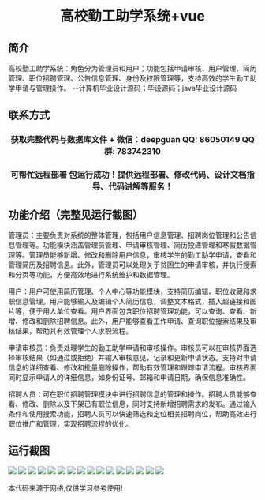 <p><h1 align="center">高校勤工助学系统+vue</h1></p>

## 简介
高校勤工助学系统：角色分为管理员和用户；功能包括申请审核、用户管理、简历管理、职位招聘管理、公告信息管理、身份及权限管理等，支持高效的学生勤工助学申请与管理操作。    --计算机毕业设计源码；毕设源码；java毕业设计源码


## 联系方式
<p><h3 align="center">获取完整代码与数据库文件 + 微信：deepguan QQ: 86050149 QQ群: 783742310</h3></p>
<p><h3 align="center">可帮忙远程部署 包运行成功！提供远程部署、修改代码、设计文档指导、代码讲解等服务！</h3></p>

## 功能介绍（完整见运行截图）
管理员：主要负责对系统的整体管理，包括用户信息管理、招聘岗位管理和公告信息管理等。功能模块涵盖管理员管理、申请审核管理、简历投递管理和寒假数据管理等。管理员能够新增、修改和删除用户信息，审核学生的勤工助学申请，查看和管理简历及招聘信息。此外，管理员可以处理关于贫困生的申请审核，并执行搜索和分页等功能，方便高效地进行系统维护和数据管理。

用户：用户可使用简历管理、个人中心等功能模块，支持简历编辑、职位收藏和求职信息管理。用户能够输入及编辑个人简历信息，调整文本格式，插入超链接和图片等，便于用人单位查看。用户界面包含职位招聘管理功能，可以查询、查看、新增、修改和删除招聘信息。此外，用户能够查看工作申请、查询职位搜索结果及审核结果，帮助其有效管理个人求职流程。

申请审核员：负责处理学生的勤工助学申请和审核操作。审核员可以在审核界面选择审核结果（如通过或拒绝）并输入审核意见，记录和更新申请状态。支持对申请信息的详细查看、修改和批量删除操作，帮助有效管理和跟踪申请流程。审核界面同时显示申请人的详细信息，如身份证号、邮箱和申请日期，确保信息准确性。

招聘人员：可在职位招聘管理模块中进行招聘信息的管理和操作。招聘人员能够查看、修改、删除以及下架已有职位信息，同时支持新增招聘需求的发布。通过输入条件和使用搜索功能，招聘人员可以快速筛选和定位相关招聘岗位，帮助高效进行职位推广和管理，实现招聘流程的优化。


## 运行截图
![](img/001.jpg)
![](img/002.jpg)
![](img/003.jpg)
![](img/004.jpg)
![](img/005.jpg)
![](img/006.jpg)
![](img/007.jpg)
![](img/008.jpg)
![](img/009.jpg)
![](img/010.jpg)
![](img/011.jpg)
![](img/012.jpg)
![](img/013.jpg)
![](img/014.jpg)
![](img/015.jpg)
![](img/016.jpg)

<p>本代码来源于网络,仅供学习参考使用!</p>
